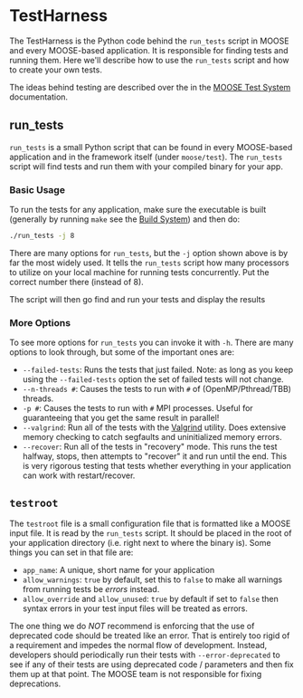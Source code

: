 # TestHarness

The TestHarness is the Python code behind the `run_tests` script in MOOSE and every MOOSE-based application.  It is responsible for finding tests and running them.  Here we'll describe how to use the `run_tests` script and how to create your own tests.

The ideas behind testing are described over the in the [MOOSE Test System](test_system.md) documentation.

## run_tests
`run_tests` is a small Python script that can be found in every MOOSE-based application and in the framework itself (under `moose/test`).  The `run_tests` script will find tests and run them with your compiled binary for your app.

### Basic Usage

To run the tests for any application, make sure the executable is built (generally by running `make` see the [Build System](build_system.md)) and then do:

```bash
./run_tests -j 8
```

There are many options for `run_tests`, but the `-j` option shown above is by far the most widely used.  It tells the `run_tests` script how many processors to utilize on your local machine for running tests concurrently.  Put the correct number there (instead of 8).

The script will then go find and run your tests and display the results


### More Options

To see more options for `run_tests` you can invoke it with `-h`.  There are many options to look through, but some of the important ones are:

 * `--failed-tests`: Runs the tests that just failed.  Note: as long as you keep using the `--failed-tests` option the set of failed tests will not change.
 * `--n-threads #`: Causes the tests to run with `#` of (OpenMP/Pthread/TBB) threads.
 * `-p #`: Causes the tests to run with `#` MPI processes.  Useful for guaranteeing that you get the same result in parallel!
 * `--valgrind`: Run all of the tests with the [Valgrind](http://valgrind.org) utility.  Does extensive memory checking to catch segfaults and uninitialized memory errors.
 * `--recover`: Run all of the tests in "recovery" mode.  This runs the test halfway, stops, then attempts to "recover" it and run until the end.  This is very rigorous testing that tests whether everything in your application can work with restart/recover.

## `testroot`

The `testroot` file is a small configuration file that is formatted like a MOOSE input file.  It is read by the `run_tests` script.  It should be placed in the root of your application directory (i.e. right next to where the binary is).  Some things you can set in that file are:

 * `app_name`: A unique, short name for your application
 * `allow_warnings`: `true` by default, set this to `false` to make all warnings from running tests be _errors_ instead.
 * `allow_override` and `allow_unused`: `true` by default if set to `false` then syntax errors in your test input files will be treated as errors.

The one thing we do _NOT_ recommend is enforcing that the use of deprecated code should be treated like an error.  That is entirely too rigid of a requirement and impedes the normal flow of development.  Instead, developers should periodically run their tests with `--error-deprecated` to see if any of their tests are using deprecated code / parameters and then fix them up at that point.  The MOOSE team is not responsible for fixing deprecations.